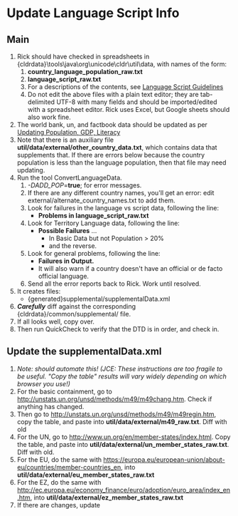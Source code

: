 # Update Language Script Info

## Main

1.  Rick should have checked in spreadsheets in
    {cldrdata}\\tools\\java\\org\\unicode\\cldr\\util\\data, with names of the
    form:
    1.  **country_language_population_raw.txt**
    2.  **language_script_raw.txt**
    3.  For a descriptions of the contents, see [Language Script
        Guidelines](language-script-description.md)
    4.  Do not edit the above files with a plain text editor; they are
        tab-delimited UTF-8 with many fields and should be imported/edited with
        a spreadsheet editor. Rick uses Excel, but Google sheets should also
        work fine.
2.  The world bank, un, and factbook data should be updated as per [Updating
    Population, GDP, Literacy](../updating-from-world-bank.md)
3.  Note that there is an auxiliary file
    **util/data/external/other_country_data.txt**, which contains data that
    supplements that. If there are errors below because the country population
    is less than the language population, then that file may need updating.
4.  Run the tool ConvertLanguageData.
    1.  *-DADD_POP*=**true**; for error messages.
    2.  If there are any different country names, you'll get an error: edit
        external/alternate_country_names.txt to add them.
    3.  Look for failures in the language vs script data, following the line:
        *   **Problems in language_script_raw.txt**
    4.  Look for Territory Language data, following the line:
        *   **Possible Failures** ...
            *   In Basic Data but not Population > 20%
            *   and the reverse.
    5.  Look for general problems, following the line:
        *   **Failures in Output.**
        *   It will also warn if a country doesn't have an official or de facto
            official language.
    6.  Send all the error reports back to Rick. Work until resolved.
5.  It creates files:
    *   {generated}supplemental/supplementalData.xml
6.  ***Carefully*** diff against the corresponding
    {cldrdata}/common/supplemental/ file.
7.  If all looks well, copy over.
8.  Then run QuickCheck to verify that the DTD is in order, and check in.

## Update the supplementalData.xml <territoryContainment>

1.  *Note: should automate this! (JCE: These instructions are too fragile to be useful. "Copy the table" results will vary widely depending on which browser you use!)*
2.  For the basic containment, go to
    <http://unstats.un.org/unsd/methods/m49/m49chang.htm>. Check if anything has
    changed.
3.  Then go to <http://unstats.un.org/unsd/methods/m49/m49regin.htm>, copy the
    table, and paste into **util/data/external/m49_raw.txt**. Diff with old
4.  For the UN, go to <http://www.un.org/en/member-states/index.html>. Copy the
    table, and paste into **util/data/external/un_member_states_raw.txt**. Diff
    with old.
5.  For the EU, do the same with
    <https://europa.eu/european-union/about-eu/countries/member-countries_en>,
    into **util/data/external/eu_member_states_raw.txt**
6.  For the EZ, do the same with
    <http://ec.europa.eu/economy_finance/euro/adoption/euro_area/index_en.htm>,
    into **util/data/external/ez_member_states_raw.txt**
7.  If there are changes, update <territoryContainment>
